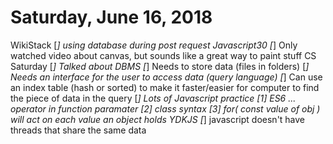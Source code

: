 # Saturday, June 16, 2018

WikiStack
    [*] using database during post request
Javascript30
    [*] Only watched video about canvas, but sounds like a great way to paint stuff
CS Saturday
    [*] Talked about DBMS
        [*] Needs to store data (files in folders)
        [*] Needs an interface for the user to access data (query language)
        [*] Can use an index table (hash or sorted) to make it faster/easier for computer to find the piece of data in the query
        [*] Lots of Javascript practice 
            [1] ES6 ... operator in function paramater
            [2] class syntax
            [3] for( const value of obj ) will act on each value an object holds
YDKJS
    [*] javascript doesn't have threads that share the same data